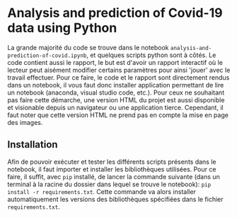 # Analysis and prediction of Covid-19 data using Python

La grande majorité du code se trouve dans le notebook `analysis-and-prediction-of-covid.ipynb`, et quelques scripts python sont à côtés. Le code contient aussi le rapport, le but est d'avoir un rapport interactif où le lecteur peut aisément modifier certains paramètres pour ainsi 'jouer' avec le travail effectuer. Pour ce faire, le code et le rapport sont directement rendus dans un notebook, il vous faut donc installer application permettant de lire un notebook (anaconda, visual studio code, etc.). Pour ceux ne souhaitant pas faire cette démarche, une version HTML du projet est aussi disponible et visionable depuis un navigateur ou une application tierce. Cependant, il faut noter que cette version HTML ne prend pas en compte la mise en page des images.

## Installation

Afin de pouvoir exécuter et tester les différents scripts présents dans le notebook, il faut importer et installer les bibliothèques utilisées. Pour ce faire, il suffit, avec `pip` installé, de lancer la commande suivante (dans un terminal à la racine du dossier dans lequel se trouve le notebook): `pip install -r requirements.txt`. Cette commande va alors installer automatiquement les versions des bibliothèques spécifiées dans le fichier `requirements.txt`.